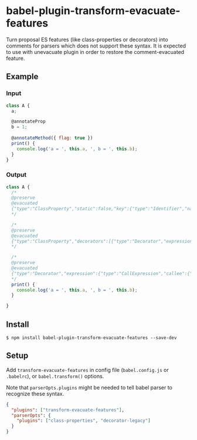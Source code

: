 # babel-plugin-transform-evacuate-features

Turn proposal ES features (like class-properties or decorators) into comments for parsers which does not support these syntax.
It is expected to use with unevacuate plugin in order to restore the comment-evacuated feature.

## Example

### Input

```javascript
class A {
  a;

  @annotateProp
  b = 1;
  
  @annotateMethod({ flag: true })
  print() {
    console.log('a = ', this.a, ', b = ', this.b);
  }
}
```

### Output

```javascript
class A {
  /*
  @preserve
  @evacuated
  {"type":"ClassProperty","static":false,"key":{"type":"Identifier","name":"a"},"computed":false,"value":null}
  */

  /*
  @preserve
  @evacuated
  {"type":"ClassProperty","decorators":[{"type":"Decorator","expression":{"type":"Identifier","name":"annotateProp"}}],"static":false,"key":{"type":"Identifier","name":"b"},"computed":false,"value":{"type":"NumericLiteral","extra":{"rawValue":1,"raw":"1"},"value":1}}
  */

  /*
  @preserve
  @evacuated
  {"type":"Decorator","expression":{"type":"CallExpression","callee":{"type":"Identifier","name":"annotateMethod"},"arguments":[{"type":"ObjectExpression","properties":[{"type":"ObjectProperty","method":false,"key":{"type":"Identifier","name":"flag"},"computed":false,"shorthand":false,"value":{"type":"BooleanLiteral","value":true}}]}]}}
  */
  print() {
    console.log('a = ', this.a, ', b = ', this.b);
  }

}
```

## Install

```
$ npm install babel-plugin-transform-evacuate-features --save-dev
```

## Setup

Add `transform-evacuate-features` in config file (`babel.config.js` or `.babelrc`), or `babel.transform()` options.

Note that `parserOpts.plugins` might be needed to tell babel parser to recognize these syntax.

```json
{
  "plugins": ["transform-evacuate-features"],
  "parserOpts": {
    "plugins": ["class-properties", "decorator-legacy"]
  }
}

```
